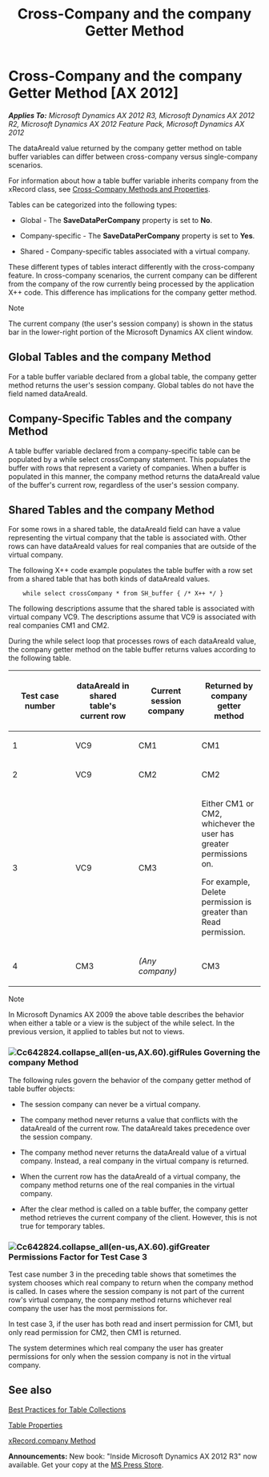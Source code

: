 ﻿---
title: Cross-Company and the company Getter Method
TOCTitle: Cross-Company and the company Getter Method
ms:assetid: fc0e61d3-3e43-49f2-9a82-ff1fb189d5cd
ms:mtpsurl: https://msdn.microsoft.com/en-us/library/Cc642824(v=AX.60)
ms:contentKeyID: 35254198
ms.date: 05/18/2015
mtps_version: v=AX.60
---

# Cross-Company and the company Getter Method [AX 2012]


_**Applies To:** Microsoft Dynamics AX 2012 R3, Microsoft Dynamics AX 2012 R2, Microsoft Dynamics AX 2012 Feature Pack, Microsoft Dynamics AX 2012_

The dataAreaId value returned by the company getter method on table buffer variables can differ between cross-company versus single-company scenarios.

For information about how a table buffer variable inherits company from the xRecord class, see [Cross-Company Methods and Properties](cross-company-methods-and-properties.md).

Tables can be categorized into the following types:

  - Global - The **SaveDataPerCompany** property is set to **No**.

  - Company-specific - The **SaveDataPerCompany** property is set to **Yes**.

  - Shared - Company-specific tables associated with a virtual company.

These different types of tables interact differently with the cross-company feature. In cross-company scenarios, the current company can be different from the company of the row currently being processed by the application X++ code. This difference has implications for the company getter method.


> [!NOTE]
> <P>The current company (the user's session company) is shown in the status bar in the lower-right portion of the Microsoft Dynamics AX client window.</P>



## Global Tables and the company Method

For a table buffer variable declared from a global table, the company getter method returns the user's session company. Global tables do not have the field named dataAreaId.

## Company-Specific Tables and the company Method

A table buffer variable declared from a company-specific table can be populated by a while select crossCompany statement. This populates the buffer with rows that represent a variety of companies. When a buffer is populated in this manner, the company method returns the dataAreaId value of the buffer's current row, regardless of the user's session company.

## Shared Tables and the company Method

For some rows in a shared table, the dataAreaId field can have a value representing the virtual company that the table is associated with. Other rows can have dataAreaId values for real companies that are outside of the virtual company.

The following X++ code example populates the table buffer with a row set from a shared table that has both kinds of dataAreaId values.
```X++  
    while select crossCompany * from SH_buffer { /* X++ */ }
```
The following descriptions assume that the shared table is associated with virtual company VC9. The descriptions assume that VC9 is associated with real companies CM1 and CM2.

During the while select loop that processes rows of each dataAreaId value, the company getter method on the table buffer returns values according to the following table.

<table>
<colgroup>
<col style="width: 25%" />
<col style="width: 25%" />
<col style="width: 25%" />
<col style="width: 25%" />
</colgroup>
<thead>
<tr class="header">
<th><p>Test case number</p></th>
<th><p>dataAreaId in shared table's current row</p></th>
<th><p>Current session company</p></th>
<th><p>Returned by company getter method</p></th>
</tr>
</thead>
<tbody>
<tr class="odd">
<td><p>1</p></td>
<td><p>VC9</p></td>
<td><p>CM1</p></td>
<td><p>CM1</p></td>
</tr>
<tr class="even">
<td><p>2</p></td>
<td><p>VC9</p></td>
<td><p>CM2</p></td>
<td><p>CM2</p></td>
</tr>
<tr class="odd">
<td><p>3</p></td>
<td><p>VC9</p></td>
<td><p>CM3</p></td>
<td><p>Either CM1 or CM2, whichever the user has greater permissions on.</p>
<p>For example, Delete permission is greater than Read permission.</p></td>
</tr>
<tr class="even">
<td><p>4</p></td>
<td><p>CM3</p></td>
<td><p><em>(Any company)</em></p></td>
<td><p>CM3</p></td>
</tr>
</tbody>
</table>



> [!NOTE]
> <P>In Microsoft Dynamics AX 2009 the above table describes the behavior when either a table or a view is the subject of the while select. In the previous version, it applied to tables but not to views.</P>



### ![Cc642824.collapse\_all(en-us,AX.60).gif](images/Gg863931.collapse_all(en-us,AX.60).gif "Cc642824.collapse_all(en-us,AX.60).gif")Rules Governing the company Method

The following rules govern the behavior of the company getter method of table buffer objects:

  - The session company can never be a virtual company.

  - The company method never returns a value that conflicts with the dataAreaId of the current row. The dataAreaId takes precedence over the session company.

  - The company method never returns the dataAreaId value of a virtual company. Instead, a real company in the virtual company is returned.

  - When the current row has the dataAreaId of a virtual company, the company method returns one of the real companies in the virtual company.

  - After the clear method is called on a table buffer, the company getter method retrieves the current company of the client. However, this is not true for temporary tables.

### ![Cc642824.collapse\_all(en-us,AX.60).gif](images/Gg863931.collapse_all(en-us,AX.60).gif "Cc642824.collapse_all(en-us,AX.60).gif")Greater Permissions Factor for Test Case 3

Test case number 3 in the preceding table shows that sometimes the system chooses which real company to return when the company method is called. In cases where the session company is not part of the current row's virtual company, the company method returns whichever real company the user has the most permissions for.

In test case 3, if the user has both read and insert permission for CM1, but only read permission for CM2, then CM1 is returned.

The system determines which real company the user has greater permissions for only when the session company is not in the virtual company.

## See also

[Best Practices for Table Collections](best-practices-for-table-collections.md)

[Table Properties](https://msdn.microsoft.com/en-us/library/aa871620\(v=ax.60\))

[xRecord.company Method](https://msdn.microsoft.com/en-us/library/gg929126\(v=ax.60\))

  
**Announcements:** New book: "Inside Microsoft Dynamics AX 2012 R3" now available. Get your copy at the [MS Press Store](https://www.microsoftpressstore.com/store/inside-microsoft-dynamics-ax-2012-r3-9780735685109).

